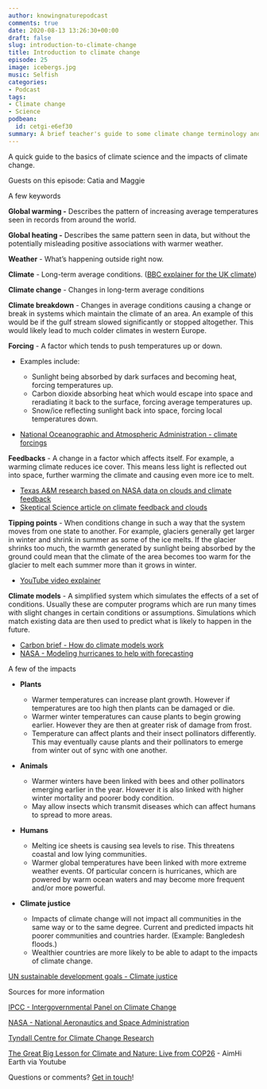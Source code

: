 ```yaml
---
author: knowingnaturepodcast
comments: true
date: 2020-08-13 13:26:30+00:00
draft: false
slug: introduction-to-climate-change
title: Introduction to climate change
episode: 25
image: icebergs.jpg
music: Selfish
categories:
- Podcast
tags:
- Climate change
- Science
podbean:
  id: cetgi-e6ef30
summary: A brief teacher's guide to some climate change terminology and impacts.
---
```


A quick guide to the basics of climate science and the impacts of climate
change.

Guests on this episode: Catia and Maggie

A few keywords

**Global warming -** Describes the pattern of increasing average temperatures
seen in records from around the world.

**Global heating -** Describes the same pattern seen in data, but without the
potentially misleading positive associations with warmer weather.

**Weather** \- What’s happening outside right now.

**Climate** \- Long-term average conditions. ([BBC explainer for the UK climate](https://www.bbc.co.uk/bitesize/guides/zpykxsg))

**Climate change** \- Changes in long-term average conditions

**Climate breakdown** \- Changes in average conditions causing a change or
break in systems which maintain the climate of an area. An example of this
would be if the gulf stream slowed significantly or stopped altogether. This
would likely lead to much colder climates in western Europe.

**Forcing** \- A factor which tends to push temperatures up or down.

  * Examples include: 
    * Sunlight being absorbed by dark surfaces and becoming heat, forcing temperatures up.
    * Carbon dioxide absorbing heat which would escape into space and reradiating it back to the surface, forcing average temperatures up.
    * Snow/ice reflecting sunlight back into space, forcing local temperatures down.

  * [National Oceanographic and Atmospheric Administration - climate forcings](https://www.climate.gov/maps-data/primer/climate-forcing)

**Feedbacks** \- A change in a factor which affects itself.  For example, a
warming climate reduces ice cover. This means less light is reflected out into
space, further warming the climate and causing even more ice to melt.

  * [Texas A&M research based on NASA data on clouds and climate feedback](https://www.nasa.gov/topics/earth/features/amplified-warming.html)
  * [Skeptical Science article on climate feedback and clouds](https://www.skepticalscience.com/clouds-negative-feedback.htm)

**Tipping points** \- When conditions change in such a way that the system
moves from one state to another. For example, glaciers generally get larger in
winter and shrink in summer as some of the ice melts. If the glacier shrinks
too much, the warmth generated by sunlight being absorbed by the ground could
mean that the climate of the area becomes too warm for the glacier to melt
each summer more than it grows in winter.

  * [YouTube video explainer](https://www.youtube.com/watch?v=kmJV-udjuao)

**Climate models** \- A simplified system which simulates the effects of a set
of conditions. Usually these are computer programs which are run many times
with slight changes in certain conditions or assumptions. Simulations which
match existing data are then used to predict what is likely to happen in the
future.

  * [Carbon brief - How do climate models work](https://www.carbonbrief.org/qa-how-do-climate-models-work)
  * [NASA - Modeling hurricanes to help with forecasting](https://www.nasa.gov/feature/goddard/2016/nasa-scientists-explain-the-art-of-creating-digital-hurricanes)

A few of the impacts

  * **Plants**
    * Warmer temperatures can increase plant growth. However if temperatures are too high then plants can be damaged or die. 
    * Warmer winter temperatures can cause plants to begin growing earlier. However they are then at greater risk of damage from frost.
    * Temperature can affect plants and their insect pollinators differently. This may eventually cause plants and their pollinators to emerge from winter out of sync with one another.

  * **Animals**
    * Warmer winters have been linked with bees and other pollinators emerging earlier in the year. However it is also linked with higher winter mortality and poorer body condition.
    * May allow insects which transmit diseases which can affect humans to spread to more areas.

  * **Humans**
    * Melting ice sheets is causing sea levels to rise. This threatens coastal and low lying communities.
    * Warmer global temperatures have been linked with more extreme weather events. Of particular concern is hurricanes, which are powered by warm ocean waters and may become more frequent and/or more powerful.

  * **Climate justice**
    * Impacts of climate change will not impact all communities in the same way or to the same degree. Current and predicted impacts hit poorer communities and countries harder. (Example: Bangledesh floods.) 
    * Wealthier countries are more likely to be able to adapt to the impacts of climate change.

[UN sustainable development goals - Climate justice](https://www.un.org/sustainabledevelopment/blog/2019/05/climate-justice/)

Sources for more information

[IPCC - Intergovernmental Panel on Climate Change](https://www.ipcc.ch/)

[NASA - National Aeronautics and Space Administration](https://climate.nasa.gov/)

[Tyndall Centre for Climate Change Research](https://www.tyndall.ac.uk/)

[The Great Big Lesson for Climate and Nature: Live from COP26](https://youtu.be/HExapQfulPg) \- AimHi Earth via Youtube

Questions or comments? [Get in touch](/about)!
